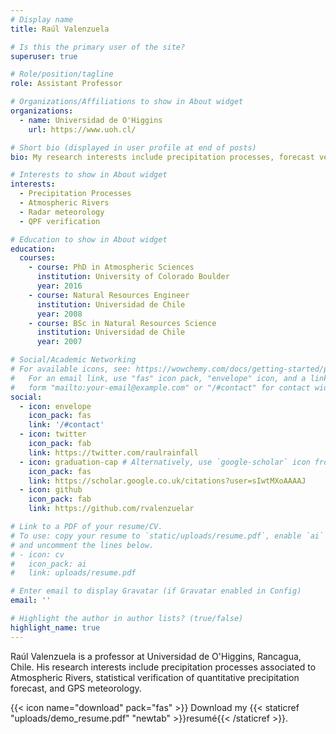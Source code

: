 ```yaml
---
# Display name
title: Raúl Valenzuela

# Is this the primary user of the site?
superuser: true

# Role/position/tagline
role: Assistant Professor

# Organizations/Affiliations to show in About widget
organizations:
  - name: Universidad de O'Higgins
    url: https://www.uoh.cl/

# Short bio (displayed in user profile at end of posts)
bio: My research interests include precipitation processes, forecast verification statistics, data visualization.

# Interests to show in About widget
interests:
  - Precipitation Processes
  - Atmospheric Rivers
  - Radar meteorology
  - QPF verification

# Education to show in About widget
education:
  courses:
    - course: PhD in Atmospheric Sciences
      institution: University of Colorado Boulder
      year: 2016
    - course: Natural Resources Engineer
      institution: Universidad de Chile
      year: 2008
    - course: BSc in Natural Resources Science
      institution: Universidad de Chile
      year: 2007

# Social/Academic Networking
# For available icons, see: https://wowchemy.com/docs/getting-started/page-builder/#icons
#   For an email link, use "fas" icon pack, "envelope" icon, and a link in the
#   form "mailto:your-email@example.com" or "/#contact" for contact widget.
social:
  - icon: envelope
    icon_pack: fas
    link: '/#contact'
  - icon: twitter
    icon_pack: fab
    link: https://twitter.com/raulrainfall
  - icon: graduation-cap # Alternatively, use `google-scholar` icon from `ai` icon pack
    icon_pack: fas
    link: https://scholar.google.co.uk/citations?user=sIwtMXoAAAAJ
  - icon: github
    icon_pack: fab
    link: https://github.com/rvalenzuelar

# Link to a PDF of your resume/CV.
# To use: copy your resume to `static/uploads/resume.pdf`, enable `ai` icons in `params.toml`,
# and uncomment the lines below.
# - icon: cv
#   icon_pack: ai
#   link: uploads/resume.pdf

# Enter email to display Gravatar (if Gravatar enabled in Config)
email: ''

# Highlight the author in author lists? (true/false)
highlight_name: true
---
```


Raúl Valenzuela is a professor at Universidad de O'Higgins, Rancagua, Chile. His research interests include precipitation processes associated to Atmospheric Rivers, statistical verification of quantitative precipitation forecast, and GPS meteorology.

{{< icon name="download" pack="fas" >}} Download my {{< staticref "uploads/demo_resume.pdf" "newtab" >}}resumé{{< /staticref >}}.
